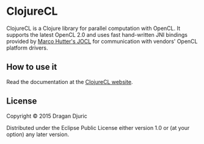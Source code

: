 # ClojureCL

ClojureCL is a Clojure library for parallel computation with OpenCL. It supports
the latest OpenCL 2.0 and uses fast hand-written JNI bindings provided by
[Marco Hutter's JOCL](http://www.jocl.org) for communication with vendors'
OpenCL platform drivers.

## How to use it

Read the documentation at the
[ClojureCL website](http://clojurecl.uncomplicate.org).

## License

Copyright © 2015 Dragan Djuric

Distributed under the Eclipse Public License either version 1.0 or (at your
option) any later version.
